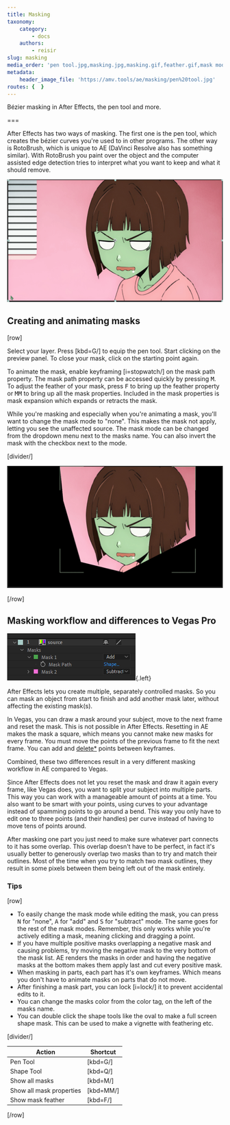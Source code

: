```yaml
---
title: Masking
taxonomy:
    category:
        - docs
    authors:
        - reisir
slug: masking
media_order: 'pen tool.jpg,masking.jpg,masking.gif,feather.gif,mask mode.gif,multiple masks.png'
metadata:
    header_image_file: 'https://amv.tools/ae/masking/pen%20tool.jpg'
routes: {  }
---
```


Bézier masking in After Effects, the pen tool and more.

===

After Effects has two ways of masking. The first one is the pen tool, which creates the bézier curves you're used to in other programs. The other way is RotoBrush, which is unique to AE (DaVinci Resolve also has something similar). With RotoBrush you paint over the object and the computer assisted edge detection tries to interpret what you want to keep and what it should remove. 

![creating a mask with the pen tool](masking.gif "Anime: Tower of God")

## Creating and animating masks

[row]

Select your layer. Press [kbd=G/] to equip the pen tool. Start clicking on the preview panel. To close your mask, click on the starting point again.

To animate the mask, enable keyframing [i=stopwatch/] on the mask path property. The mask path property can be accessed quickly by pressing <kbd>M</kbd>. To adjust the feather of your mask, press <kbd>F</kbd> to bring up the feather property or <kbd>MM</kbd> to 
bring up all the mask properties. Included in the mask properties is mask expansion which expands or retracts the mask.


While you're masking and especially when you're animating a mask, you'll want to change the mask mode to "none". This makes the mask not apply, letting you see the unaffected source. The mask mode can be changed from the dropdown menu next to the masks name. You can also invert the mask with the checkbox next to the mode.

[divider/]

![mask expansion and feather properties](feather.gif "Anime: Tower of God")

[/row]

## Masking workflow and differences to Vegas Pro

![multiple masks](multiple%20masks.png){.left}

After Effects lets you create multiple, separately controlled masks. So you can mask an object from start to finish and add another mask later, without affecting the existing mask(s).

In Vegas, you can draw a mask around your subject, move to the next frame and reset the mask. This is not possible in After Effects. Resetting in AE makes the mask a square, which means you cannot make new masks for every frame. You must move the points of the previous frame to fit the next frame. You can add and [delete*](/after-effects-extra/preferences) points between keyframes.

Combined, these two differences result in a very different masking workflow in AE compared to Vegas.

Since After Effects does not let you reset the mask and draw it again every frame, like Vegas does, you want to split your subject into multiple parts. This way you can work with a manageable amount of points at a time. You also want to be smart with your points, using curves to your advantage instead of spamming points to go around a bend. This way you only have to edit one to three points (and their handles) per curve instead of having to move tens of points around.

After masking one part you just need to make sure whatever part connects to it has some overlap. This overlap doesn't have to be perfect, in fact it's usually better to generously overlap two masks than to try and match their outlines. Most of the time when you try to match two mask outlines, they result in some pixels between them being left out of the mask entirely. 

### Tips

[row]

- To easily change the mask mode while editing the mask, you can press <kbd>N</kbd> for "none", <kbd>A</kbd> for "add" and <kbd>S</kbd> for "subtract" mode. The same goes for the rest of the mask modes. Remember, this only works while you're actively editing a mask, meaning clicking and dragging a point.
- If you have multiple positive masks overlapping a negative mask and causing problems, try moving the negative mask to the very bottom of the mask list. AE renders the masks in order and having the negative masks at the bottom makes them apply last and cut every positive mask.
- When masking in parts, each part has it's own keyframes. Which means you don't have to animate masks on parts that do not move.
- After finishing a mask part, you can lock [i=lock/] it to prevent accidental edits to it.
- You can change the masks color from the color tag, on the left of the masks name.
- You can double click the shape tools like the oval to make a full screen shape mask. This can be used to make a vignette with feathering etc.

[divider/]

<div class="nomobile" markdown="1">

| Action                   | Shortcut |
| ------------------------ | -------- |
| Pen Tool                 | [kbd=G/] |
| Shape Tool               | [kbd=Q/] |
| Show all masks           | [kbd=M/] |
| Show all mask properties | [kbd=MM/]|
| Show mask feather        | [kbd=F/] |
    
</div>

[/row]


